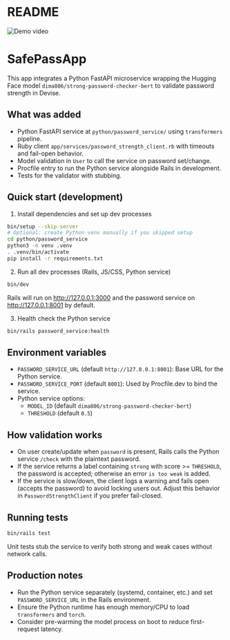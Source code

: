 # README

![Demo video](https://youtu.be/LknFKQUcIFg)

# SafePassApp

This app integrates a Python FastAPI microservice wrapping the Hugging Face model `dima806/strong-password-checker-bert` to validate password strength in Devise.

## What was added
- Python FastAPI service at `python/password_service/` using `transformers` pipeline.
- Ruby client `app/services/password_strength_client.rb` with timeouts and fail-open behavior.
- Model validation in `User` to call the service on password set/change.
- Procfile entry to run the Python service alongside Rails in development.
- Tests for the validator with stubbing.

## Quick start (development)

1) Install dependencies and set up dev processes

```bash
bin/setup --skip-server
# Optional: create Python venv manually if you skipped setup
cd python/password_service
python3 -m venv .venv
. .venv/bin/activate
pip install -r requirements.txt
```

2) Run all dev processes (Rails, JS/CSS, Python service)

```bash
bin/dev
```

Rails will run on http://127.0.0.1:3000 and the password service on http://127.0.0.1:8001 by default.

3) Health check the Python service

```bash
bin/rails password_service:health
```

## Environment variables

- `PASSWORD_SERVICE_URL` (default `http://127.0.0.1:8001`): Base URL for the Python service.
- `PASSWORD_SERVICE_PORT` (default `8001`): Used by Procfile.dev to bind the service.
- Python service options:
  - `MODEL_ID` (default `dima806/strong-password-checker-bert`)
  - `THRESHOLD` (default `0.5`)

## How validation works

- On user create/update when `password` is present, Rails calls the Python service `/check` with the plaintext password.
- If the service returns a label containing `strong` with score >= `THRESHOLD`, the password is accepted; otherwise an error `is too weak` is added.
- If the service is slow/down, the client logs a warning and fails open (accepts the password) to avoid locking users out. Adjust this behavior in `PasswordStrengthClient` if you prefer fail-closed.

## Running tests

```bash
bin/rails test
```

Unit tests stub the service to verify both strong and weak cases without network calls.

## Production notes

- Run the Python service separately (systemd, container, etc.) and set `PASSWORD_SERVICE_URL` in the Rails environment.
- Ensure the Python runtime has enough memory/CPU to load `transformers` and `torch`.
- Consider pre-warming the model process on boot to reduce first-request latency.
